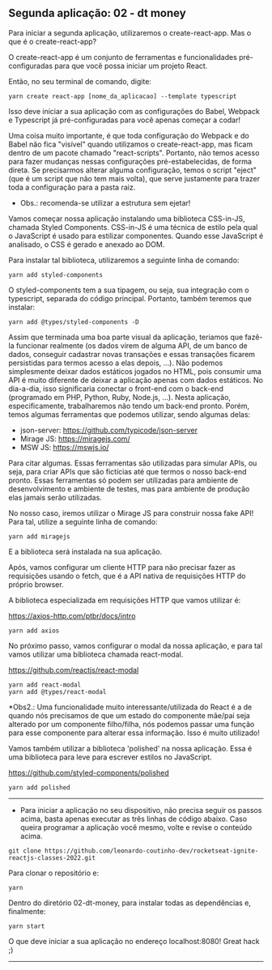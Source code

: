 ## Segunda aplicação: 02 - dt money

Para iniciar a segunda aplicação, utilizaremos o create-react-app. Mas o que é o create-react-app?

O create-react-app é um conjunto de ferramentas e funcionalidades pré-configuradas para que você possa iniciar um projeto React.

Então, no seu terminal de comando, digite:

```
yarn create react-app [nome_da_aplicacao] --template typescript
```

Isso deve iniciar a sua aplicação com as configurações do Babel, Webpack e Typescript já pré-configuradas para você apenas começar a codar!

Uma coisa muito importante, é que toda configuração do Webpack e do Babel não fica "visível" quando utilizamos o create-react-app, mas ficam dentro de um pacote chamado "react-scripts". Portanto, não temos acesso para fazer mudanças nessas configurações pré-estabelecidas, de forma direta. Se precisarmos alterar alguma configuração, temos o script "eject" (que é um script que não tem mais volta), que serve justamente para trazer toda a configuração para a pasta raiz.

* Obs.: recomenda-se utilizar a estrutura sem ejetar!

Vamos começar nossa aplicação instalando uma biblioteca CSS-in-JS, chamada Styled Components. CSS-in-JS é uma técnica de estilo pela qual o JavaScript é usado para estilizar componentes. Quando esse JavaScript é analisado, o CSS é gerado e anexado ao DOM.

Para instalar tal biblioteca, utilizaremos a seguinte linha de comando:

```
yarn add styled-components
```

O styled-components tem a sua tipagem, ou seja, sua integração com o typescript, separada do código principal. Portanto, também teremos que instalar:

```
yarn add @types/styled-components -D
```

Assim que terminada uma boa parte visual da aplicação, teriamos que fazê-la funcionar realmente (os dados virem de alguma API, de um banco de dados, conseguir cadastrar novas transações e essas transações ficarem persistidas para termos acesso a elas depois, ...). Não podemos simplesmente deixar dados estáticos jogados no HTML, pois consumir uma API é muito diferente de deixar a aplicação apenas com dados estáticos. No dia-a-dia, isso significaria conectar o front-end com o back-end (programado em PHP, Python, Ruby, Node.js, ...). Nesta aplicação, especificamente, trabalharemos não tendo um back-end pronto. Porém, temos algumas ferramentas que podemos utilizar, sendo algumas delas:

- json-server: https://github.com/typicode/json-server
- Mirage JS: https://miragejs.com/
- MSW JS: https://mswjs.io/

Para citar algumas. Essas ferramentas são utilizadas para simular APIs, ou seja, para criar APIs que são fictícias até que termos o nosso back-end pronto. Essas ferramentas só podem ser utilizadas para ambiente de desenvolvimento e ambiente de testes, mas para ambiente de produção elas jamais serão utilizadas.

No nosso caso, iremos utilizar o Mirage JS para construir nossa fake API! Para tal, utilize a seguinte linha de comando:

```
yarn add miragejs
```

E a biblioteca será instalada na sua aplicação.

Após, vamos configurar um cliente HTTP para não precisar fazer as requisições usando o fetch, que é a API nativa de requisições HTTP do próprio browser.

A biblioteca especializada em requisições HTTP que vamos utilizar é:

https://axios-http.com/ptbr/docs/intro

```
yarn add axios
```

No próximo passo, vamos configurar o modal da nossa aplicação, e para tal vamos utilizar uma biblioteca chamada react-modal.

https://github.com/reactjs/react-modal

```
yarn add react-modal
yarn add @types/react-modal
```

*Obs2.: Uma funcionalidade muito interessante/utilizada do React é a de quando nós precisamos de que um estado do componente mãe/pai seja alterado por um componente filho/filha, nós podemos passar uma função para esse componente para alterar essa informação. Isso é muito utilizado!

Vamos também utilizar a biblioteca 'polished' na nossa aplicação. Essa é uma biblioteca para leve para escrever estilos no JavaScript.

https://github.com/styled-components/polished

```
yarn add polished
```

-----------------------

* Para iniciar a aplicação no seu dispositivo, não precisa seguir os passos acima, basta apenas executar as três linhas de código abaixo. Caso queira programar a aplicação você mesmo, volte e revise o conteúdo acima.

```
git clone https://github.com/leonardo-coutinho-dev/rocketseat-ignite-reactjs-classes-2022.git
```

Para clonar o repositório e:

```
yarn
```

Dentro do diretório 02-dt-money, para instalar todas as dependências e, finalmente:

```
yarn start
```

O que deve iniciar a sua aplicação no endereço localhost:8080! Great hack ;)

-----------------------